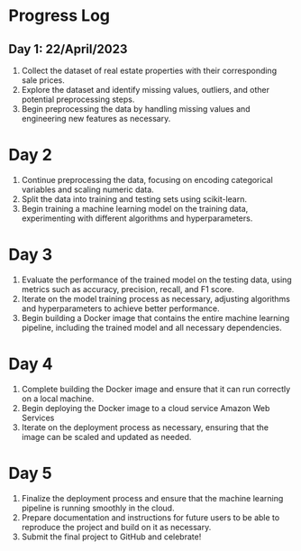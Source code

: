 # Progress Log

## Day 1: 22/April/2023
1. Collect the dataset of real estate properties with their corresponding sale prices.
2. Explore the dataset and identify missing values, outliers, and other potential preprocessing steps.
3. Begin preprocessing the data by handling missing values and engineering new features as necessary.

# Day 2
1. Continue preprocessing the data, focusing on encoding categorical variables and scaling numeric data.
2. Split the data into training and testing sets using scikit-learn.
3. Begin training a machine learning model on the training data, experimenting with different algorithms and hyperparameters.

# Day 3
1. Evaluate the performance of the trained model on the testing data, using metrics such as accuracy, precision, recall, and F1 score.
2. Iterate on the model training process as necessary, adjusting algorithms and hyperparameters to achieve better performance.
3. Begin building a Docker image that contains the entire machine learning pipeline, including the trained model and all necessary dependencies.

# Day 4
1. Complete building the Docker image and ensure that it can run correctly on a local machine.
2. Begin deploying the Docker image to a cloud service Amazon Web Services
3. Iterate on the deployment process as necessary, ensuring that the image can be scaled and updated as needed.

# Day 5
1. Finalize the deployment process and ensure that the machine learning pipeline is running smoothly in the cloud.
2. Prepare documentation and instructions for future users to be able to reproduce the project and build on it as necessary.
3. Submit the final project to GitHub and celebrate!